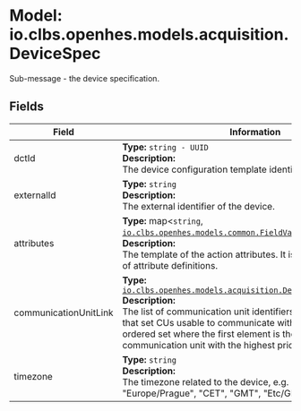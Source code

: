 # Model: io.clbs.openhes.models.acquisition.DeviceSpec

Sub-message - the device specification.

## Fields

| Field | Information |
| --- | --- |
| dctId | <b>Type:</b> `string - UUID`<br><b>Description:</b><br>The device configuration template identifier. |
| externalId | <b>Type:</b> `string`<br><b>Description:</b><br>The external identifier of the device. |
| attributes | <b>Type:</b> map<`string`, [`io.clbs.openhes.models.common.FieldValue`](model-io-clbs-openhes-models-common-fieldvalue.md)><br><b>Description:</b><br>The template of the action attributes. It is represented as a list of attribute definitions. |
| communicationUnitLink | <b>Type:</b> [`io.clbs.openhes.models.acquisition.DeviceCommunicationUnit`](model-io-clbs-openhes-models-acquisition-devicecommunicationunit.md)<br><b>Description:</b><br>The list of communication unit identifiers (and additional info) that set CUs usable to communicate with the device. It's an ordered set where the first element is the primary communication unit with the highest priority. |
| timezone | <b>Type:</b> `string`<br><b>Description:</b><br>The timezone related to the device, e.g. "America/New_York", "Europe/Prague", "CET", "GMT", "Etc/GMT+2". |

